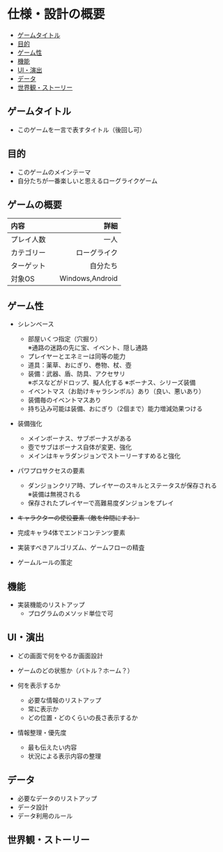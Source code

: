 # 仕様・設計の概要

* [ゲームタイトル](#ゲームタイトル)
* [目的](#目的)
* [ゲーム性](#ゲーム性)
* [機能](#機能)
* [UI・演出](#UI・演出)
* [データ](#データ)
* [世界観・ストーリー](#世界観・ストーリー)

## ゲームタイトル

* このゲームを一言で表すタイトル（後回し可）

## 目的

* このゲームのメインテーマ
* 自分たちが一番楽しいと思えるローグライクゲーム

## ゲームの概要

|内容    |詳細           |
|:----------|-------------:|
|プレイ人数　|           一人|
|カテゴリー　|　  ローグライク|
|ターゲット  |        自分たち|
|対象OS     | Windows,Android|

## ゲーム性

* シレンベース
  * 部屋いくつ指定（穴掘り）  
  ※通路の迷路の先に宝、イベント、隠し通路
  * プレイヤーとエネミーは同等の能力
  * 道具：薬草、おにぎり、巻物、杖、壺
  * 装備：武器、盾、防具、アクセサリ  
  ※ボスなどがドロップ、擬人化する
  ※ボーナス、シリーズ装備
  * イベントマス（お助けキャラシンボル）あり（良い、悪いあり）
  * 装備毎のイベントマスあり
  * 持ち込み可能は装備、おにぎり（2個まで）能力増減効果つける
  
* 装備強化
  * メインボーナス、サブボーナスがある
  * 壺でサブはボーナス自体が変更、強化
  * メインはキャラダンジョンでストーリーすすめると強化
* パワプロサクセスの要素
  * ダンジョンクリア時、プレイヤーのスキルとステータスが保存される  
  ※装備は無視される
  * 保存されたプレイヤーで高難易度ダンジョンをプレイ
* ~~キャラクターの使役要素（敵を仲間にする）~~
* 完成キャラ4体でエンドコンテンツ要素

* 実装すべきアルゴリズム、ゲームフローの精査
* ゲームルールの策定

## 機能

* 実装機能のリストアップ
  * プログラムのメソッド単位で可

## UI・演出

* どの画面で何をやるか画面設計

* ゲームのどの状態か（バトル？ホーム？）
* 何を表示するか
  * 必要な情報のリストアップ
  * 常に表示か
  * どの位置・どのくらいの長さ表示するか
* 情報整理・優先度
  * 最も伝えたい内容
  * 状況による表示内容の整理

## データ

* 必要なデータのリストアップ
* データ設計
* データ利用のルール

## 世界観・ストーリー
